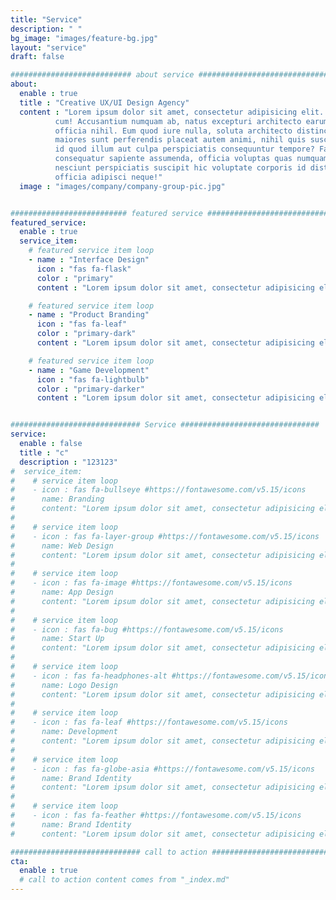 ```yaml
---
title: "Service"
description: " "
bg_image: "images/feature-bg.jpg"
layout: "service"
draft: false

########################### about service #############################
about:
  enable : true
  title : "Creative UX/UI Design Agency"
  content : "Lorem ipsum dolor sit amet, consectetur adipisicing elit. Voluptate soluta corporis odit, optio
          cum! Accusantium numquam ab, natus excepturi architecto earum ipsa aliquam, illum, omnis rerum, eveniet
          officia nihil. Eum quod iure nulla, soluta architecto distinctio. Nesciunt odio ullam expedita, neque fugit
          maiores sunt perferendis placeat autem animi, nihil quis suscipit quibusdam ut reiciendis doloribus natus nemo
          id quod illum aut culpa perspiciatis consequuntur tempore? Facilis nam vitae iure quisquam eius harum
          consequatur sapiente assumenda, officia voluptas quas numquam placeat, alias molestias nisi laudantium
          nesciunt perspiciatis suscipit hic voluptate corporis id distinctio earum. Dolor reprehenderit fuga dolore
          officia adipisci neque!"
  image : "images/company/company-group-pic.jpg"


########################## featured service ############################
featured_service:
  enable : true
  service_item:
    # featured service item loop
    - name : "Interface Design"
      icon : "fas fa-flask"
      color : "primary"
      content : "Lorem ipsum dolor sit amet, consectetur adipisicing elit. Saepe enim impedit repudiandae omnis est temporibus."

    # featured service item loop
    - name : "Product Branding"
      icon : "fas fa-leaf"
      color : "primary-dark"
      content : "Lorem ipsum dolor sit amet, consectetur adipisicing elit. Saepe enim impedit repudiandae omnis est temporibus."

    # featured service item loop
    - name : "Game Development"
      icon : "fas fa-lightbulb"
      color : "primary-darker"
      content : "Lorem ipsum dolor sit amet, consectetur adipisicing elit. Saepe enim impedit repudiandae omnis est temporibus."


############################# Service ###############################
service:
  enable : false
  title : "c"
  description : "123123"
#  service_item:
#    # service item loop
#    - icon : fas fa-bullseye #https://fontawesome.com/v5.15/icons
#      name: Branding
#      content: "Lorem ipsum dolor sit amet, consectetur adipisicing elit, sed do eiusmod tempor incididunt ut"
#
#    # service item loop
#    - icon : fas fa-layer-group #https://fontawesome.com/v5.15/icons
#      name: Web Design
#      content: "Lorem ipsum dolor sit amet, consectetur adipisicing elit, sed do eiusmod tempor incididunt ut"
#
#    # service item loop
#    - icon : fas fa-image #https://fontawesome.com/v5.15/icons
#      name: App Design
#      content: "Lorem ipsum dolor sit amet, consectetur adipisicing elit, sed do eiusmod tempor incididunt ut"
#
#    # service item loop
#    - icon : fas fa-bug #https://fontawesome.com/v5.15/icons
#      name: Start Up
#      content: "Lorem ipsum dolor sit amet, consectetur adipisicing elit, sed do eiusmod tempor incididunt ut"
#
#    # service item loop
#    - icon : fas fa-headphones-alt #https://fontawesome.com/v5.15/icons
#      name: Logo Design
#      content: "Lorem ipsum dolor sit amet, consectetur adipisicing elit, sed do eiusmod tempor incididunt ut"
#
#    # service item loop
#    - icon : fas fa-leaf #https://fontawesome.com/v5.15/icons
#      name: Development
#      content: "Lorem ipsum dolor sit amet, consectetur adipisicing elit, sed do eiusmod tempor incididunt ut"
#
#    # service item loop
#    - icon : fas fa-globe-asia #https://fontawesome.com/v5.15/icons
#      name: Brand Identity
#      content: "Lorem ipsum dolor sit amet, consectetur adipisicing elit, sed do eiusmod tempor incididunt ut"
#
#    # service item loop
#    - icon : fas fa-feather #https://fontawesome.com/v5.15/icons
#      name: Brand Identity
#      content: "Lorem ipsum dolor sit amet, consectetur adipisicing elit, sed do eiusmod tempor incididunt ut"

############################# call to action #################################
cta:
  enable : true
  # call to action content comes from "_index.md"
---
```

